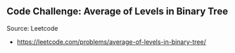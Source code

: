 ## Code Challenge: Average of Levels in Binary Tree

Source: Leetcode
* https://leetcode.com/problems/average-of-levels-in-binary-tree/
